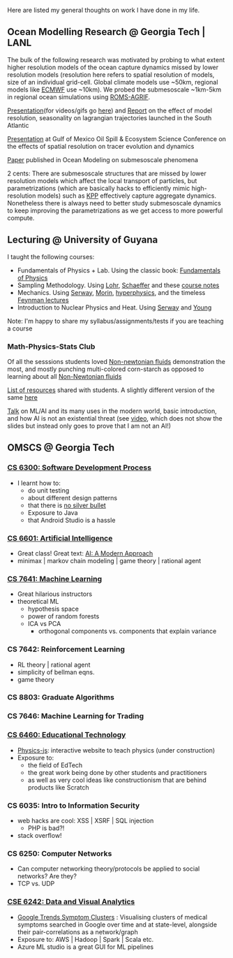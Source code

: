 Here are listed my general thoughts on work I have done in my life.

## Ocean Modelling Research @ Georgia Tech | LANL
The bulk of the following research was motivated by probing to what extent higher resolution models of the ocean capture dynamics missed by lower resolution models (resolution here refers to spatial resolution of models, size of an individual grid-cell. Global climate models use ~50km, regional models like [ECMWF](https://www.ecmwf.int/) use ~10km). We probed the submesoscale ~1km-5km in regional ocean simulations using [ROMS-AGRIF](http://www.croco-ocean.org/documentation/ROMS_AGRIF-User-Guide/).

[Presentation](./ocean_modeling/Lagrangian_presentation.pdf)(for videos/gifs go [here](./ocean_modeling/README.md)) and [Report](./ocean_modeling/lagrangian_report.pdf) on the effect of model resolution, seasonality on lagrangian trajectories launched in the South Atlantic

[Presentation](./ocean_modeling/GOM15_keshav.pdf) at Gulf of Mexico Oil Spill & Ecosystem Science Conference on the effects of spatial resolution on tracer evolution and dynamics

[Paper](./ocean_modeling/bracco2016.pdf) published in Ocean Modeling on submesoscale phenomena

2 cents: There are submesoscale structures that are missed by lower resolution models which affect the local transport of particles, but parametrizations (which are basically hacks to efficiently mimic high-resolution models) such as [KPP](https://journals.ametsoc.org/doi/abs/10.1175/1520-0485(1999)029%3C0449%3AVOVMIA%3E2.0.CO%3B2) effectively capture aggregate dynamics. Nonetheless there is always need to better study submesoscale dynamics to keep improving the parametrizations as we get access to more powerful compute.

## Lecturing @ University of Guyana

I taught the following courses:
- Fundamentals of Physics + Lab. Using the classic book: [Fundamentals of Physics](https://books.google.co.in/books?hl=en&lr=&id=HybkAwAAQBAJ&oi=fnd&pg=PR34&dq=fundamentals+of+physics&ots=TshfyhMI4D&sig=wfRDECNhOInjapqI3qYoX7ZgmMI#v=onepage&q=fundamentals%20of%20physics&f=false)
- Sampling Methodology. Using [Lohr](https://books.google.co.in/books?id=-p6RDwAAQBAJ&dq=lohr+sampling+design+and+analysis&source=gbs_navlinks_s), [Schaeffer](https://books.google.co.in/books?id=TbSjtoy4p-8C&dq=elementary+survey+sampling&source=gbs_navlinks_s) and these [course notes](https://pdfs.semanticscholar.org/33d7/8e9baf07b73dadf16a75d94974ad9f57b585.pdf)
- Mechanics. Using [Serway](https://books.google.co.in/books?id=VUUvBwAAQBAJ&dq=serway+physics+for+scientists+and+engineers&source=gbs_navlinks_s), [Morin](https://books.google.co.in/books?id=Ni6CD7K2X4MC&dq=morin&source=gbs_navlinks_s), [hyperphysics](http://hyperphysics.phy-astr.gsu.edu/hbase/hframe.html), and the timeless [Feynman lectures](http://www.feynmanlectures.caltech.edu/I_toc.html)
- Introduction to Nuclear Physics and Heat. Using [Serway](https://books.google.co.in/books?id=Yfo3rnt3bkEC&dq=serway+modern+physics&source=gbs_navlinks_s) and [Young](https://books.google.co.in/books?id=o4KUlwEACAAJ&dq=young+modern+physics+13th&hl=en&sa=X&ved=0ahUKEwiTqdTOtdHhAhW67XMBHe2KCKwQ6AEIODAC)

Note: I'm happy to share my syllabus/assignments/tests if you are teaching a course

### Math-Physics-Stats Club
Of all the sesssions students loved [Non-newtonian fluids](https://www.youtube.com/watch?v=NPrCuIgX2_I) demonstration the most, and mostly punching multi-colored corn-starch as opposed to learning about all [Non-Newtonian fluids](https://en.wikipedia.org/wiki/Non-Newtonian_fluid#/media/File:Rheology_of_time_independent_fluids.svg)

[List of resources](https://docs.google.com/document/d/1krllrQxnC8VQY3NAupyENBjjj59B5CCBG7Ci2qqgSMg/edit?usp=sharing) shared with students. A slightly different version of the same [here](https://kmjoshi.github.io/physics-js/iwanttolearnmore.html)

[Talk](./Joshi_TechEdTalk_UG.pdf) on ML/AI and its many uses in the modern world, basic introduction, and how AI is not an existential threat (see [video](https://www.youtube.com/watch?v=_wwUJfJJyHA&t=1315s), which does not show the slides but instead only goes to prove that I am not an AI!)

## OMSCS @ Georgia Tech

### [CS 6300: Software Development Process](https://in.udacity.com/course/software-development-process--ud805)
- I learnt how to:
	- do unit testing
	- about different design patterns
	- that there is [no silver bullet](http://faculty.salisbury.edu/~xswang/Research/Papers/SERelated/no-silver-bullet.pdf)
	- Exposure to Java
	- that Android Studio is a hassle
### [CS 6601: Artificial Intelligence](https://in.udacity.com/course/artificial-intelligence--ud954)
- Great class! Great text: [AI: A Modern Approach](http://aima.cs.berkeley.edu/)
- minimax | markov chain modeling | game theory | rational agent
### [CS 7641: Machine Learning](https://www.omscs.gatech.edu/cs-7641-machine-learning)
- Great hilarious instructors
- theoretical ML
	- hypothesis space
	- power of random forests
	- ICA vs PCA
		- orthogonal components vs. components that explain variance
### CS 7642: Reinforcement Learning
- RL theory | rational agent
- simplicity of bellman eqns.
- game theory
### CS 8803: Graduate Algorithms
### CS 7646: Machine Learning for Trading
### [CS 6460: Educational Technology](http://omscs6460.gatech.edu/)
- [Physics-js](https://github.com/kmjoshi/physics-js): interactive website to teach physics (under construction)
- Exposure to:
	- the field of EdTech
	- the great work being done by other students and practitioners
	- as well as very cool ideas like constructionism that are behind products like Scratch
### CS 6035: Intro to Information Security
- web hacks are cool: XSS | XSRF | SQL injection
	- PHP is bad?!
- stack overflow!
### CS 6250: Computer Networks
- Can computer networking theory/protocols be applied to social networks? Are they?
- TCP vs. UDP
### [CSE 6242: Data and Visual Analytics](https://poloclub.github.io/cse6242-2018fall-online/)

- [Google Trends Symptom Clusters](https://kmjoshi.github.io/disease_trends/) : Visualising clusters of medical symptoms searched in Google over time and at state-level, alongside their pair-correlations as a network/graph 
- Exposure to: AWS | Hadoop | Spark | Scala etc.
- Azure ML studio is a great GUI for ML pipelines